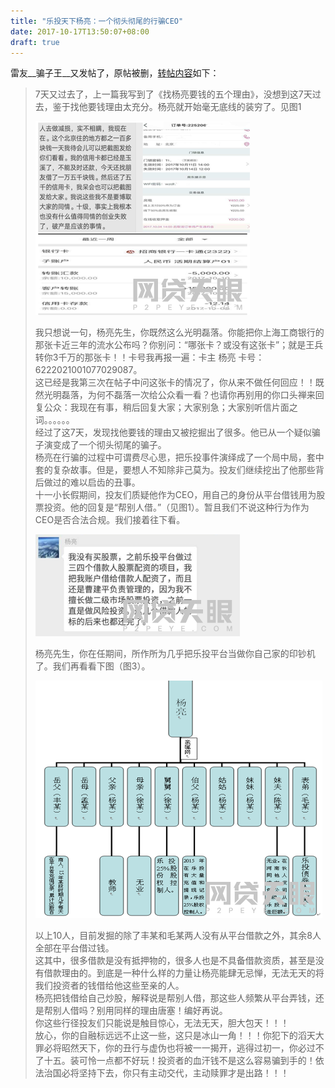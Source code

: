 ```yaml
---
title: "乐投天下杨亮：一个彻头彻尾的行骗CEO"
date: 2017-10-17T13:50:07+08:00
draft: true
---
```


雷友__骗子王__又发帖了，原帖被删，[转帖内容](http://www.p2peye.com/thread-1907348-1-1.html)如下：

> 7天又过去了，上一篇我写到了《找杨亮要钱的五个理由》，没想到这7天过去，鉴于找他要钱理由太充分。杨亮就开始毫无底线的装穷了。见图1
> 
> ![（图1）](./1.png)
> 
> 我只想说一句，杨亮先生，你既然这么光明磊落。你能把你上海工商银行的那张卡近三年的流水公布吗？你别问：“哪张卡？或没有这张卡”；就是王兵转你3千万的那张卡！！卡号我再报一遍：卡主 杨亮 卡号：6222021001077029087。  
> 这已经是我第三次在帖子中问这张卡的情况了，你从来不做任何回应！！既然光明磊落，为何不磊落一次给公众看一看？也请你再别用的你口头禅来回复公众：我现在有事，稍后回复大家；大家别急；大家别听信片面之词。。。。。。  
> 经过了这7天，发现找他要钱的理由又被挖掘出了很多。他已从一个疑似骗子演变成了一个彻头彻尾的骗子。  
> 杨亮在行骗的过程中可谓费尽心思，把乐投事件演绎成了一个局中局，套中套的复杂故事。但是，要想人不知除非己莫为。投友们继续挖出了他那些背后做过的难以启齿的丑事。  
> 十一小长假期间，投友们质疑他作为CEO，用自己的身份从平台借钱用为股票投资。他的回复是“帮别人借。”（见图1）。暂且我们不说这种行为作为CEO是否合法合规。我们接着往下看。
> 
> ![（图2）](./2.png)    
>                  
> 杨亮先生，你在任期间，所作所为几乎把乐投平台当做你自己家的印钞机了。我们再看看下图（图3）。
>   
> ![（图3）](./3.png)
>           
> 以上10人，目前发掘的除了丰某和毛某两人没有从平台借款之外，其余8人全部在平台借过钱。  
> 这其中，很多借款是没有抵押物的，很多人也是不具备借款资质，甚至是没有借款理由的。到底是一种什么样的力量让杨亮能肆无忌惮，无法无天的将我们投资者的钱借给他这些至亲的人。  
> 杨亮把钱借给自己炒股，解释说是帮别人借，那这些人频繁从平台弄钱，还是帮别人借吗？别用同样的理由唐塞！编好再说。  
> 你这些行径投友们只能说是触目惊心，无法无天，胆大包天！！！  
> 放心，你的自融标远远不止这一些，这只是冰山一角！！！你犯下的滔天大罪必将昭然天下，你的丑行与虚伪也将被一一揭开，逃得过初一，你必过不了十五。装可怜一点都不好玩！投资者的血汗钱不是这么容易骗到手的！依法治国必将坚持下去，你只有主动交代，主动赎罪才是出路！！！
